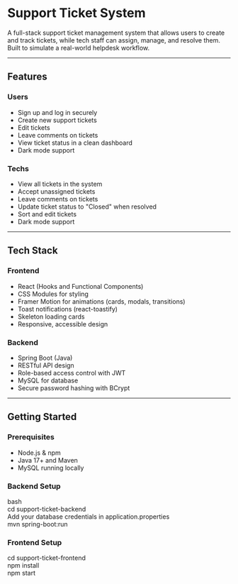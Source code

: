 # Support Ticket System

A full-stack support ticket management system that allows users to create and track tickets, while tech staff can assign, manage, and resolve them. Built to simulate a real-world helpdesk workflow.

---

## Features

### Users
- Sign up and log in securely
- Create new support tickets
- Edit tickets
- Leave comments on tickets
- View ticket status in a clean dashboard
- Dark mode support

### Techs
- View all tickets in the system
- Accept unassigned tickets
- Leave comments on tickets
- Update ticket status to "Closed" when resolved
- Sort and edit tickets
- Dark mode support

---

## Tech Stack

### Frontend
- React (Hooks and Functional Components)
- CSS Modules for styling
- Framer Motion for animations (cards, modals, transitions)
- Toast notifications (react-toastify)
- Skeleton loading cards
- Responsive, accessible design

### Backend
- Spring Boot (Java)
- RESTful API design
- Role-based access control with JWT
- MySQL for database
- Secure password hashing with BCrypt

---

## Getting Started

### Prerequisites
- Node.js & npm
- Java 17+ and Maven
- MySQL running locally

### Backend Setup
bash <br>
cd support-ticket-backend <br>
Add your database credentials in application.properties<br> 
mvn spring-boot:run

### Frontend Setup
cd support-ticket-frontend <br>
npm install <br>
npm start
